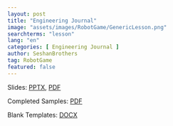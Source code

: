 ```yaml
---
layout: post
title: "Engineering Journal"
image: "assets/images/RobotGame/GenericLesson.png"
searchterms: "lesson"
lang: "en"
categories: [ Engineering Journal ]
author: SeshanBrothers
tag: RobotGame
featured: false
---
```




Slides: <a href="/translations/en-us/RobotGame/EngineeringJournal.pptx">PPTX</a>, <a href="/translations/en-us/RobotGame/EngineeringJournal.pdf">PDF </a>

Completed Samples: <a href="/translations/en-us/RobotGame/EngineeringJournalSamples.pdf">PDF </a>

Blank Templates:
<a href="/translations/en-us/RobotGame/EngineeringJournalTemplates.docx">DOCX </a>
